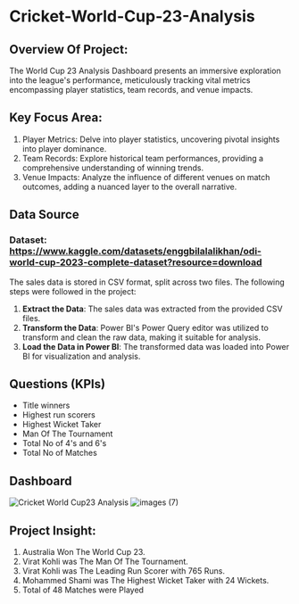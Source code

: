 # Cricket-World-Cup-23-Analysis
## Overview Of Project:
The World Cup 23 Analysis Dashboard presents an immersive exploration into the league's performance, meticulously tracking vital metrics encompassing player statistics, team records, and venue impacts.
## Key Focus Area:
1. Player Metrics: Delve into player statistics, uncovering pivotal insights into player dominance.
2. Team Records: Explore historical team performances, providing a comprehensive understanding of winning trends.
3. Venue Impacts: Analyze the influence of different venues on match outcomes, adding a nuanced layer to the overall narrative.
## Data Source
### Dataset: https://www.kaggle.com/datasets/enggbilalalikhan/odi-world-cup-2023-complete-dataset?resource=download

The sales data is stored in CSV format, split across two files. The following steps were followed in the project:

1. **Extract the Data**:
 The sales data was extracted from the provided CSV files.
2. **Transform the Data**:
 Power BI's Power Query editor was utilized to transform and clean the raw data, making it suitable for analysis.
3. **Load the Data in Power BI**:
 The transformed data was loaded into Power BI for visualization and analysis.

## **Questions (KPIs)**
- Title winners
- Highest run scorers
- Highest Wicket Taker
- Man Of The Tournament
- Total No of 4's and 6's
- Total No of Matches

 ## Dashboard
 ![Cricket World Cup23 Analysis](https://github.com/Aryan18107/Cricket-World-Cup-23-Analysis/assets/156915129/e1c9661a-5afc-4576-b2e9-84225f674766)
![images (7)](https://github.com/Aryan18107/Cricket-World-Cup-23-Analysis/assets/156915129/41db81fd-6fcb-4816-b827-4877ad304344)
 ## Project Insight:
 1. Australia Won The World Cup 23.
 2. Virat Kohli was The Man Of The Tournament.
 3. Virat Kohli was The Leading Run Scorer with 765 Runs.
 4. Mohammed Shami was The Highest Wicket Taker with 24 Wickets.
 5. Total of 48 Matches were Played 






















 
